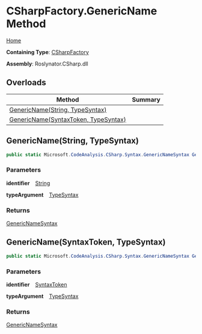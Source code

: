 # CSharpFactory\.GenericName Method

[Home](../../../../README.md)

**Containing Type**: [CSharpFactory](../README.md)

**Assembly**: Roslynator\.CSharp\.dll

## Overloads

| Method | Summary |
| ------ | ------- |
| [GenericName(String, TypeSyntax)](#Roslynator_CSharp_CSharpFactory_GenericName_System_String_Microsoft_CodeAnalysis_CSharp_Syntax_TypeSyntax_) | |
| [GenericName(SyntaxToken, TypeSyntax)](#Roslynator_CSharp_CSharpFactory_GenericName_Microsoft_CodeAnalysis_SyntaxToken_Microsoft_CodeAnalysis_CSharp_Syntax_TypeSyntax_) | |

## GenericName\(String, TypeSyntax\) <a name="Roslynator_CSharp_CSharpFactory_GenericName_System_String_Microsoft_CodeAnalysis_CSharp_Syntax_TypeSyntax_"></a>

```csharp
public static Microsoft.CodeAnalysis.CSharp.Syntax.GenericNameSyntax GenericName(string identifier, Microsoft.CodeAnalysis.CSharp.Syntax.TypeSyntax typeArgument)
```

### Parameters

**identifier** &ensp; [String](https://docs.microsoft.com/en-us/dotnet/api/system.string)

**typeArgument** &ensp; [TypeSyntax](https://docs.microsoft.com/en-us/dotnet/api/microsoft.codeanalysis.csharp.syntax.typesyntax)

### Returns

[GenericNameSyntax](https://docs.microsoft.com/en-us/dotnet/api/microsoft.codeanalysis.csharp.syntax.genericnamesyntax)

## GenericName\(SyntaxToken, TypeSyntax\) <a name="Roslynator_CSharp_CSharpFactory_GenericName_Microsoft_CodeAnalysis_SyntaxToken_Microsoft_CodeAnalysis_CSharp_Syntax_TypeSyntax_"></a>

```csharp
public static Microsoft.CodeAnalysis.CSharp.Syntax.GenericNameSyntax GenericName(Microsoft.CodeAnalysis.SyntaxToken identifier, Microsoft.CodeAnalysis.CSharp.Syntax.TypeSyntax typeArgument)
```

### Parameters

**identifier** &ensp; [SyntaxToken](https://docs.microsoft.com/en-us/dotnet/api/microsoft.codeanalysis.syntaxtoken)

**typeArgument** &ensp; [TypeSyntax](https://docs.microsoft.com/en-us/dotnet/api/microsoft.codeanalysis.csharp.syntax.typesyntax)

### Returns

[GenericNameSyntax](https://docs.microsoft.com/en-us/dotnet/api/microsoft.codeanalysis.csharp.syntax.genericnamesyntax)

